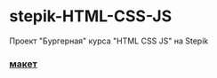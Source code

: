 # stepik-HTML-CSS-JS
Проект "Бургерная" курса "HTML CSS JS" на Stepik

### [макет](https://www.figma.com/file/CMIv7ew8UO4YOVOJOC78Xs/%D0%91%D1%83%D1%80%D0%B3%D0%B5%D1%80%D0%BD%D0%B0%D1%8F?type=design&node-id=0%3A1&mode=design&t=G1uLN6Lw8ez5edwU-1)
